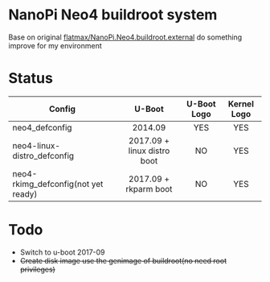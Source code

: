 # NanoPi Neo4 buildroot system
Base on original [flatmax/NanoPi.Neo4.buildroot.external](https://github.com/flatmax/NanoPi.Neo4.buildroot.external) do something improve for my environment

# Status
| Config | U-Boot | U-Boot Logo | Kernel Logo |
|-|:-:|:-------------:|:------:|
| neo4_defconfig | 2014.09 |  YES | YES |
| neo4-linux-distro_defconfig | 2017.09 + linux distro boot | NO | YES |
| neo4-rkimg_defconfig(not yet ready) | 2017.09 + rkparm boot | NO | YES |

# Todo
- Switch to u-boot 2017-09
- ~~Create disk image use the genimage of buildroot(no need root privileges)~~
